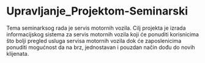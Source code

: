 # Upravljanje_Projektom-Seminarski
Tema seminarksog rada je servis motornih vozila. Cilj projekta je izrada informacijskog sistema za servis motornih vozila koji će ponuditi korisnicima što bolji pregled usluga servisa motornih vozila dok će zaposlenicima ponuditi mogućnost da na brz, jednostavan i pouzdan način dođu do novih klijenata. 
